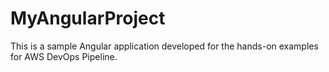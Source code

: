 # MyAngularProject

This is a sample Angular application developed for the hands-on examples for AWS DevOps Pipeline.


